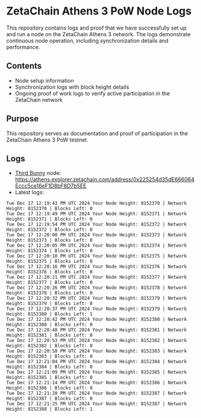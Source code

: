 # ZetaChain Athens 3 PoW Node Logs
This repository contains logs and proof that we have successfully set up and run a node on the ZetaChain Athens 3 network. The logs demonstrate continuous node operation, including synchronization details and performance.

## Contents
- Node setup information
- Synchronization logs with block height details
- Ongoing proof of work logs to verify active participation in the ZetaChain network

## Purpose
This repository serves as documentation and proof of participation in the ZetaChain Athens 3 PoW testnet.

## Logs

- [Third Bunny](https://thirdbunny.xyz/) node: https://athens.explorer.zetachain.com/address/0x225254d35dE666064Eccc5ce16eF1D8bF8D7b5EE
- Latest logs:
```
Tue Dec 17 12:19:43 PM UTC 2024 Your Node Height: 8152370 | Network Height: 8152370 | Blocks Left: 0
Tue Dec 17 12:19:49 PM UTC 2024 Your Node Height: 8152371 | Network Height: 8152371 | Blocks Left: 0
Tue Dec 17 12:19:54 PM UTC 2024 Your Node Height: 8152372 | Network Height: 8152372 | Blocks Left: 0
Tue Dec 17 12:20:00 PM UTC 2024 Your Node Height: 8152373 | Network Height: 8152373 | Blocks Left: 0
Tue Dec 17 12:20:05 PM UTC 2024 Your Node Height: 8152374 | Network Height: 8152374 | Blocks Left: 0
Tue Dec 17 12:20:10 PM UTC 2024 Your Node Height: 8152375 | Network Height: 8152375 | Blocks Left: 0
Tue Dec 17 12:20:16 PM UTC 2024 Your Node Height: 8152376 | Network Height: 8152376 | Blocks Left: 0
Tue Dec 17 12:20:21 PM UTC 2024 Your Node Height: 8152377 | Network Height: 8152377 | Blocks Left: 0
Tue Dec 17 12:20:26 PM UTC 2024 Your Node Height: 8152378 | Network Height: 8152378 | Blocks Left: 0
Tue Dec 17 12:20:32 PM UTC 2024 Your Node Height: 8152379 | Network Height: 8152379 | Blocks Left: 0
Tue Dec 17 12:20:37 PM UTC 2024 Your Node Height: 8152379 | Network Height: 8152380 | Blocks Left: 1
Tue Dec 17 12:20:42 PM UTC 2024 Your Node Height: 8152380 | Network Height: 8152380 | Blocks Left: 0
Tue Dec 17 12:20:48 PM UTC 2024 Your Node Height: 8152381 | Network Height: 8152381 | Blocks Left: 0
Tue Dec 17 12:20:53 PM UTC 2024 Your Node Height: 8152382 | Network Height: 8152382 | Blocks Left: 0
Tue Dec 17 12:20:58 PM UTC 2024 Your Node Height: 8152383 | Network Height: 8152383 | Blocks Left: 0
Tue Dec 17 12:21:04 PM UTC 2024 Your Node Height: 8152384 | Network Height: 8152384 | Blocks Left: 0
Tue Dec 17 12:21:09 PM UTC 2024 Your Node Height: 8152385 | Network Height: 8152385 | Blocks Left: 0
Tue Dec 17 12:21:14 PM UTC 2024 Your Node Height: 8152386 | Network Height: 8152386 | Blocks Left: 0
Tue Dec 17 12:21:20 PM UTC 2024 Your Node Height: 8152387 | Network Height: 8152387 | Blocks Left: 0
Tue Dec 17 12:21:25 PM UTC 2024 Your Node Height: 8152387 | Network Height: 8152388 | Blocks Left: 1
```

